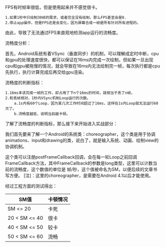 FPS有时帧率很低，但是使用起来并不感觉很卡。

    1.如果1秒中只绘制30帧的需求，或者完全没有绘制，那么FPS甚至会是0.
    2.停止app操作，但是FPS还是会变化，因为屏幕合成一帧是所有针对所有进程的。

由此，导致了无法通过FPS来直观地检测app运行的流畅度。

流畅度分析：

首先，Android系统有着VSync（垂直同步）的机制，可以理解成定时中断，cpu和gpu的处理速度很快，都可以保证在16ms内完成一次绘制，但如果一旦出现cpu和gpu被拖慢的情况，就会导致在16ms内无法绘制完一帧，每次执行都是cpu先执行，执行计算完成后再交给gpu渲染。

流畅度的判断指标：

    1.16ms本该完成一帧的工作，却占用了下n个16ms的时间，就相当于丢了n帧。
    2.和丢帧相对，1秒内VSync机制Loop运行的次数。
        a.1s内有60个Loop，因为某几次工作时间超过了16ms，这样在1s内Loop就无法运行60次了。
        b.流畅度越低，说明当前越卡顿。


了解了流畅度的判断指标，那么接下来开始进入实战部分：

我们首先要来了解一个Android的系统类：choreographer，这个类是用于协调animations、input和drawing的类，说白了，就是输入系统、动画、绘制view的协调机制。

这个类可以注册postFrameCallback回调，会在每一轮Loop之前回调FrameCallback方法，其中FrameCallback的参数是long类型，这里可以计数当前的流畅度，这个数值的单位是 帧/秒，这个值被命名为SM，以便后续的文章书写方便。
[注]：这里的choreographer，是需要在Android 4.1以后才能使用。

经过工程方面的测试得出：

|SM值|卡顿情况|
|---|---|
|SM <= 20|卡死|
|20 < SM <= 40|很卡|
|40 < SM <= 50|较卡|
|50 < SM <= 60|流畅|

